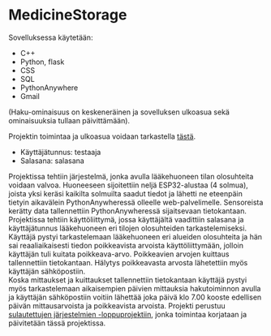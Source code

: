 # MedicineStorage
Sovelluksessa käytetään:
- C++
- Python, flask
- CSS
- SQL
- PythonAnywhere
- Gmail

(Haku-ominaisuus on keskeneräinen ja sovelluksen ulkoasua sekä ominaisuuksia tullaan päivittämään).

Projektin toimintaa ja ulkoasua voidaan tarkastella [tästä](https://laaketilat.eu.pythonanywhere.com/kirjaudu). 
- Käyttäjätunnus: testaaja
- Salasana: salasana
  
Projektissa tehtiin järjestelmä, jonka avulla lääkehuoneen tilan olosuhteita voidaan valvoa. Huoneeseen sijoitettiin neljä ESP32-alustaa (4 solmua), joista yksi keräsi kaikilta solmuilta saadut tiedot ja
lähetti ne eteenpäin tietyin aikavälein PythonAnywheressä olleelle web-palvelimelle. Sensoreista kerätty data tallennettiin PythonAnywheressä sijaitsevaan tietokantaan. Projektissa tehtiin käyttöliittymä, jossa
käyttäjältä vaadittiin salasana ja käyttäjätunnus lääkehuoneen eri tilojen olosuhteiden tarkastelemiseksi. Käyttäjä pystyi tarkastelemaan lääkehuoneen eri alueiden olosuhteita ja hän sai reaaliaikaisesti tiedon poikkeavista arvoista käyttöliittymään, jolloin käyttäjän tuli kuitata poikkeava-arvo. Poikkeavien arvojen kuittaus tallennettiin tietokantaan. Hälytys poikkeavasta arvosta lähetettiin myös käyttäjän sähköpostiin.\
Koska mittaukset ja kuittaukset tallennettiin tietokantaan käyttäjä pystyi myös tarkastelemaan aikaisempien päivien mittauksia hakutoiminnon avulla ja käyttäjän sähköpostiin voitiin lähettää
joka päivä klo 7.00 kooste edellisen päivän mittausarvoista ja poikkeavista arvoista. Projekti perustuu [sulautettujen  järjestelmien -loppuprojektiin](https://github.com/Okkimonkiainen/Studies/tree/main/EmbeddedSystems/fridge-project-main), jonka toimintaa korjataan ja päivitetään tässä projektissa. 
